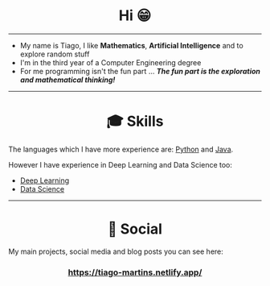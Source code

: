 <h1 align="center">Hi 😁</h1>
<hr>

* My name is Tiago, I like **Mathematics**, **Artificial Intelligence** and to explore random stuff 
* I'm in the third year of a Computer Engineering degree 
* For me programming isn't the fun part ... ***The fun part is the exploration and mathematical thinking!***

<hr>
<h1 align="center">🎓 Skills</h1>
The languages which I have more experience are: <u>Python</u> and <u>Java</u>.

However I have experience in Deep Learning and Data Science too:
  * [Deep Learning](https://github.com/ttiagojm/ttiagojm/tree/main/Deep%20Learning)
  * [Data Science](https://github.com/ttiagojm/ttiagojm/tree/main/Data%20Science)
<hr>
<h1 align="center">📇 Social</h1>
My main projects, social media and blog posts you can see here:

<h3 align="center">
  <a href="https://tiago-martins.netlify.app/" target="_blank" rel="noopener noreferrer">https://tiago-martins.netlify.app/</a>
</h3>
